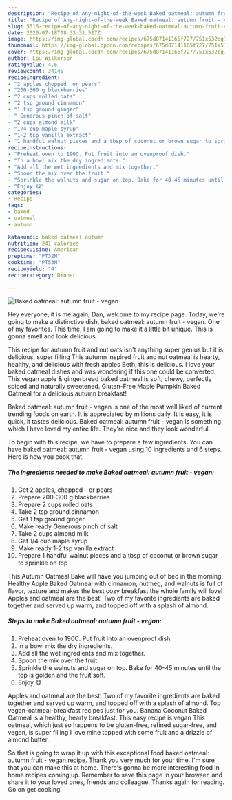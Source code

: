```yaml
---
description: "Recipe of Any-night-of-the-week Baked oatmeal: autumn fruit - vegan"
title: "Recipe of Any-night-of-the-week Baked oatmeal: autumn fruit - vegan"
slug: 5516-recipe-of-any-night-of-the-week-baked-oatmeal-autumn-fruit-vegan
date: 2020-07-18T08:33:31.517Z
image: https://img-global.cpcdn.com/recipes/675d87141165f727/751x532cq70/baked-oatmeal-autumn-fruit-vegan-recipe-main-photo.jpg
thumbnail: https://img-global.cpcdn.com/recipes/675d87141165f727/751x532cq70/baked-oatmeal-autumn-fruit-vegan-recipe-main-photo.jpg
cover: https://img-global.cpcdn.com/recipes/675d87141165f727/751x532cq70/baked-oatmeal-autumn-fruit-vegan-recipe-main-photo.jpg
author: Lou Wilkerson
ratingvalue: 4.6
reviewcount: 34145
recipeingredient:
- "2 apples chopped  or pears"
- "200-300 g blackberries"
- "2 cups rolled oats"
- "2 tsp ground cinnamon"
- "1 tsp ground ginger"
- " Generous pinch of salt"
- "2 cups almond milk"
- "1/4 cup maple syrup"
- "1-2 tsp vanilla extract"
- "1 handful walnut pieces and a tbsp of coconut or brown sugar to sprinkle on top"
recipeinstructions:
- "Preheat oven to 190C. Put fruit into an ovenproof dish."
- "In a bowl mix the dry ingredients."
- "Add all the wet ingredients and mix together."
- "Spoon the mix over the fruit."
- "Sprinkle the walnuts and sugar on top. Bake for 40-45 minutes until the top is golden and the fruit soft."
- "Enjoy 😋"
categories:
- Recipe
tags:
- baked
- oatmeal
- autumn

katakunci: baked oatmeal autumn 
nutrition: 241 calories
recipecuisine: American
preptime: "PT32M"
cooktime: "PT53M"
recipeyield: "4"
recipecategory: Dinner

---
```



![Baked oatmeal: autumn fruit - vegan](https://img-global.cpcdn.com/recipes/675d87141165f727/751x532cq70/baked-oatmeal-autumn-fruit-vegan-recipe-main-photo.jpg)

Hey everyone, it is me again, Dan, welcome to my recipe page. Today, we're going to make a distinctive dish, baked oatmeal: autumn fruit - vegan. One of my favorites. This time, I am going to make it a little bit unique. This is gonna smell and look delicious.

This recipe for autumn fruit and nut oats isn&#39;t anything super genius but it is delicious, super filling This autumn inspired fruit and nut oatmeal is hearty, healthy, and delicious with fresh apples Beth, this is delicious. I love your baked oatmeal dishes and was wondering if this one could be converted. This vegan apple &amp; gingerbread baked oatmeal is soft, chewy, perfectly spiced and naturally sweetened. Gluten-Free Maple Pumpkin Baked Oatmeal for a delicious autumn breakfast!

Baked oatmeal: autumn fruit - vegan is one of the most well liked of current trending foods on earth. It is appreciated by millions daily. It is easy, it is quick, it tastes delicious. Baked oatmeal: autumn fruit - vegan is something which I have loved my entire life. They're nice and they look wonderful.


To begin with this recipe, we have to prepare a few ingredients. You can have baked oatmeal: autumn fruit - vegan using 10 ingredients and 6 steps. Here is how you cook that.

<!--inarticleads1-->

##### The ingredients needed to make Baked oatmeal: autumn fruit - vegan:

1. Get 2 apples, chopped - or pears
1. Prepare 200-300 g blackberries
1. Prepare 2 cups rolled oats
1. Take 2 tsp ground cinnamon
1. Get 1 tsp ground ginger
1. Make ready  Generous pinch of salt
1. Take 2 cups almond milk
1. Get 1/4 cup maple syrup
1. Make ready 1-2 tsp vanilla extract
1. Prepare 1 handful walnut pieces and a tbsp of coconut or brown sugar to sprinkle on top


This Autumn Oatmeal Bake will have you jumping out of bed in the morning. Healthy Apple Baked Oatmeal with cinnamon, nutmeg, and walnuts is full of flavor, texture and makes the best cozy breakfast the whole family will love! Apples and oatmeal are the best! Two of my favorite ingredients are baked together and served up warm, and topped off with a splash of almond. 

<!--inarticleads2-->

##### Steps to make Baked oatmeal: autumn fruit - vegan:

1. Preheat oven to 190C. Put fruit into an ovenproof dish.
1. In a bowl mix the dry ingredients.
1. Add all the wet ingredients and mix together.
1. Spoon the mix over the fruit.
1. Sprinkle the walnuts and sugar on top. Bake for 40-45 minutes until the top is golden and the fruit soft.
1. Enjoy 😋


Apples and oatmeal are the best! Two of my favorite ingredients are baked together and served up warm, and topped off with a splash of almond. Top vegan-oatmeal-breakfast recipes just for you. Banana Coconut Baked Oatmeal is a healthy, hearty breakfast. This easy recipe is vegan This oatmeal, which just so happens to be gluten-free, refined sugar-free, and vegan, is super filling I love mine topped with some fruit and a drizzle of almond butter. 

So that is going to wrap it up with this exceptional food baked oatmeal: autumn fruit - vegan recipe. Thank you very much for your time. I'm sure that you can make this at home. There's gonna be more interesting food in home recipes coming up. Remember to save this page in your browser, and share it to your loved ones, friends and colleague. Thanks again for reading. Go on get cooking!
